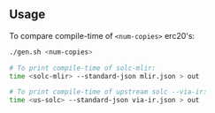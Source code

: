 ## Usage

To compare compile-time of `<num-copies>` erc20's:

```bash
./gen.sh <num-copies>

# To print compile-time of solc-mlir:
time <solc-mlir> --standard-json mlir.json > out

# To print compile-time of upstream solc --via-ir:
time <us-solc> --standard-json via-ir.json > out
